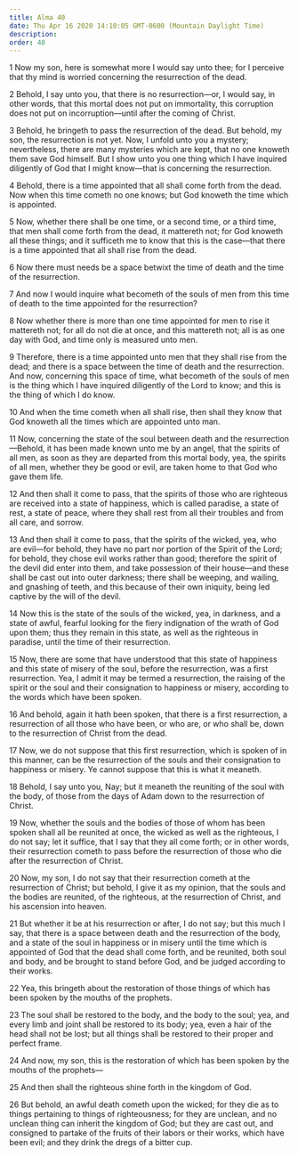 ```yaml
---
title: Alma 40
date: Thu Apr 16 2020 14:10:05 GMT-0600 (Mountain Daylight Time)
description: 
order: 40
---
```


<p>
  1 Now my son, here is somewhat more I would say unto thee; for I perceive that
  thy mind is worried concerning the resurrection of the dead.
</p>
<p>
  2 Behold, I say unto you, that there is no resurrection&#x2014;or, I would
  say, in other words, that this mortal does not put on immortality, this
  corruption does not put on incorruption&#x2014;until after the coming of
  Christ.
</p>
<p>
  3 Behold, he bringeth to pass the resurrection of the dead. But behold, my
  son, the resurrection is not yet. Now, I unfold unto you a mystery;
  nevertheless, there are many mysteries which are kept, that no one knoweth
  them save God himself. But I show unto you one thing which I have inquired
  diligently of God that I might know&#x2014;that is concerning the
  resurrection.
</p>
<p>
  4 Behold, there is a time appointed that all shall come forth from the dead.
  Now when this time cometh no one knows; but God knoweth the time which is
  appointed.
</p>
<p>
  5 Now, whether there shall be one time, or a second time, or a third time,
  that men shall come forth from the dead, it mattereth not; for God knoweth all
  these things; and it sufficeth me to know that this is the case&#x2014;that
  there is a time appointed that all shall rise from the dead.
</p>
<p>
  6 Now there must needs be a space betwixt the time of death and the time of
  the resurrection.
</p>
<p>
  7 And now I would inquire what becometh of the souls of men from this time of
  death to the time appointed for the resurrection?
</p>
<p>
  8 Now whether there is more than one time appointed for men to rise it
  mattereth not; for all do not die at once, and this mattereth not; all is as
  one day with God, and time only is measured unto men.
</p>
<p>
  9 Therefore, there is a time appointed unto men that they shall rise from the
  dead; and there is a space between the time of death and the resurrection. And
  now, concerning this space of time, what becometh of the souls of men is the
  thing which I have inquired diligently of the Lord to know; and this is the
  thing of which I do know.
</p>
<p>
  10 And when the time cometh when all shall rise, then shall they know that God
  knoweth all the times which are appointed unto man.
</p>
<p>
  11 Now, concerning the state of the soul between death and the
  resurrection&#x2014;Behold, it has been made known unto me by an angel, that
  the spirits of all men, as soon as they are departed from this mortal body,
  yea, the spirits of all men, whether they be good or evil, are taken home to
  that God who gave them life.
</p>
<p>
  12 And then shall it come to pass, that the spirits of those who are righteous
  are received into a state of happiness, which is called paradise, a state of
  rest, a state of peace, where they shall rest from all their troubles and from
  all care, and sorrow.
</p>
<p>
  13 And then shall it come to pass, that the spirits of the wicked, yea, who
  are evil&#x2014;for behold, they have no part nor portion of the Spirit of the
  Lord; for behold, they chose evil works rather than good; therefore the spirit
  of the devil did enter into them, and take possession of their
  house&#x2014;and these shall be cast out into outer darkness; there shall be
  weeping, and wailing, and gnashing of teeth, and this because of their own
  iniquity, being led captive by the will of the devil.
</p>
<p>
  14 Now this is the state of the souls of the wicked, yea, in darkness, and a
  state of awful, fearful looking for the fiery indignation of the wrath of God
  upon them; thus they remain in this state, as well as the righteous in
  paradise, until the time of their resurrection.
</p>
<p>
  15 Now, there are some that have understood that this state of happiness and
  this state of misery of the soul, before the resurrection, was a first
  resurrection. Yea, I admit it may be termed a resurrection, the raising of the
  spirit or the soul and their consignation to happiness or misery, according to
  the words which have been spoken.
</p>
<p>
  16 And behold, again it hath been spoken, that there is a first resurrection,
  a resurrection of all those who have been, or who are, or who shall be, down
  to the resurrection of Christ from the dead.
</p>
<p>
  17 Now, we do not suppose that this first resurrection, which is spoken of in
  this manner, can be the resurrection of the souls and their consignation to
  happiness or misery. Ye cannot suppose that this is what it meaneth.
</p>
<p>
  18 Behold, I say unto you, Nay; but it meaneth the reuniting of the soul with
  the body, of those from the days of Adam down to the resurrection of Christ.
</p>
<p>
  19 Now, whether the souls and the bodies of those of whom has been spoken
  shall all be reunited at once, the wicked as well as the righteous, I do not
  say; let it suffice, that I say that they all come forth; or in other words,
  their resurrection cometh to pass before the resurrection of those who die
  after the resurrection of Christ.
</p>
<p>
  20 Now, my son, I do not say that their resurrection cometh at the
  resurrection of Christ; but behold, I give it as my opinion, that the souls
  and the bodies are reunited, of the righteous, at the resurrection of Christ,
  and his ascension into heaven.
</p>
<p>
  21 But whether it be at his resurrection or after, I do not say; but this much
  I say, that there is a space between death and the resurrection of the body,
  and a state of the soul in happiness or in misery until the time which is
  appointed of God that the dead shall come forth, and be reunited, both soul
  and body, and be brought to stand before God, and be judged according to their
  works.
</p>
<p>
  22 Yea, this bringeth about the restoration of those things of which has been
  spoken by the mouths of the prophets.
</p>
<p>
  23 The soul shall be restored to the body, and the body to the soul; yea, and
  every limb and joint shall be restored to its body; yea, even a hair of the
  head shall not be lost; but all things shall be restored to their proper and
  perfect frame.
</p>
<p>
  24 And now, my son, this is the restoration of which has been spoken by the
  mouths of the prophets&#x2014;
</p>
<p>25 And then shall the righteous shine forth in the kingdom of God.</p>
<p>
  26 But behold, an awful death cometh upon the wicked; for they die as to
  things pertaining to things of righteousness; for they are unclean, and no
  unclean thing can inherit the kingdom of God; but they are cast out, and
  consigned to partake of the fruits of their labors or their works, which have
  been evil; and they drink the dregs of a bitter cup.
</p>

